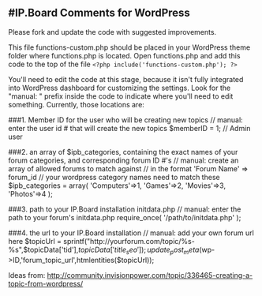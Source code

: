 #IP.Board Comments for WordPress
-------------------------------
Please fork and update the code with suggested improvements.

This file functions-custom.php should be placed in your WordPress theme folder where functions.php is located.  Open functions.php and add this code to the top of the file `<?php include('functions-custom.php'); ?>`

You'll need to edit the code at this stage, because it isn't fully integrated into WordPress dashboard for customizing the settings.  Look for the "manual: " prefix inside the code to indicate where you'll need to edit something.  Currently, those locations are:

###1. Member ID for the user who will be creating new topics
	// manual: enter the user id # that will create the new topics
	$memberID = 1; // Admin user

###2. an array of $ipb_categories, containing the exact names of your forum categories, and corresponding forum ID #'s
	// manual: create an array of allowed forums to match against
	// in the format 'Forum Name' => forum_id
	// your wordpress category names need to match these
	$ipb_categories = array(
		'Computers'=>1, 
		'Games'=>2,
		'Movies'=>3,
		'Photos'=>4
		);

###3. path to your IP.Board installation initdata.php
	// manual: enter the path to your forum's initdata.php
	require_once( '/path/to/initdata.php' );

###4. the url to your IP.Board installation
	// manual: add your own forum url here
	$topicUrl = sprintf("http://yourforum.com/topic/%s-%s",$topicData['tid'],$topicData['title_seo']);
	update_post_meta($wp->ID,'forum_topic_url',htmlentities($topicUrl));
	
Ideas from:
http://community.invisionpower.com/topic/336465-creating-a-topic-from-wordpress/

